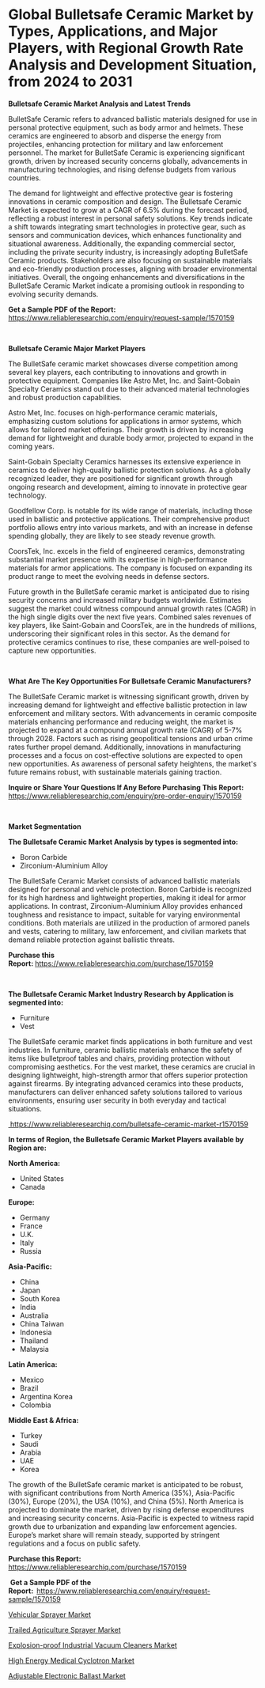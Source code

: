 <p><h1>Global Bulletsafe Ceramic Market by Types, Applications, and Major Players, with Regional Growth Rate Analysis and Development Situation, from 2024 to 2031</h1></p><p><strong>Bulletsafe Ceramic Market Analysis and Latest Trends</strong></p>
<p><p>BulletSafe Ceramic refers to advanced ballistic materials designed for use in personal protective equipment, such as body armor and helmets. These ceramics are engineered to absorb and disperse the energy from projectiles, enhancing protection for military and law enforcement personnel. The market for BulletSafe Ceramic is experiencing significant growth, driven by increased security concerns globally, advancements in manufacturing technologies, and rising defense budgets from various countries. </p><p>The demand for lightweight and effective protective gear is fostering innovations in ceramic composition and design. The Bulletsafe Ceramic Market is expected to grow at a CAGR of 6.5% during the forecast period, reflecting a robust interest in personal safety solutions. Key trends indicate a shift towards integrating smart technologies in protective gear, such as sensors and communication devices, which enhances functionality and situational awareness. Additionally, the expanding commercial sector, including the private security industry, is increasingly adopting BulletSafe Ceramic products. Stakeholders are also focusing on sustainable materials and eco-friendly production processes, aligning with broader environmental initiatives. Overall, the ongoing enhancements and diversifications in the BulletSafe Ceramic Market indicate a promising outlook in responding to evolving security demands.</p></p>
<p><strong>Get a Sample PDF of the Report:&nbsp;</strong> <a href="https://www.reliableresearchiq.com/enquiry/request-sample/1570159?utm_campaign=1539&utm_medium=2&utm_source=Github&utm_content=ia&utm_term=14102024&utm_id=bulletsafe-ceramic">https://www.reliableresearchiq.com/enquiry/request-sample/1570159</a></p>
<p>&nbsp;</p>
<p><strong>Bulletsafe Ceramic Major Market Players</strong></p>
<p><p>The BulletSafe ceramic market showcases diverse competition among several key players, each contributing to innovations and growth in protective equipment. Companies like Astro Met, Inc. and Saint-Gobain Specialty Ceramics stand out due to their advanced material technologies and robust production capabilities. </p><p>Astro Met, Inc. focuses on high-performance ceramic materials, emphasizing custom solutions for applications in armor systems, which allows for tailored market offerings. Their growth is driven by increasing demand for lightweight and durable body armor, projected to expand in the coming years.</p><p>Saint-Gobain Specialty Ceramics harnesses its extensive experience in ceramics to deliver high-quality ballistic protection solutions. As a globally recognized leader, they are positioned for significant growth through ongoing research and development, aiming to innovate in protective gear technology.</p><p>Goodfellow Corp. is notable for its wide range of materials, including those used in ballistic and protective applications. Their comprehensive product portfolio allows entry into various markets, and with an increase in defense spending globally, they are likely to see steady revenue growth.</p><p>CoorsTek, Inc. excels in the field of engineered ceramics, demonstrating substantial market presence with its expertise in high-performance materials for armor applications. The company is focused on expanding its product range to meet the evolving needs in defense sectors.</p><p>Future growth in the BulletSafe ceramic market is anticipated due to rising security concerns and increased military budgets worldwide. Estimates suggest the market could witness compound annual growth rates (CAGR) in the high single digits over the next five years. Combined sales revenues of key players, like Saint-Gobain and CoorsTek, are in the hundreds of millions, underscoring their significant roles in this sector. As the demand for protective ceramics continues to rise, these companies are well-poised to capture new opportunities.</p></p>
<p>&nbsp;</p>
<p><strong>What Are The Key Opportunities For Bulletsafe Ceramic Manufacturers?</strong></p>
<p><p>The BulletSafe Ceramic market is witnessing significant growth, driven by increasing demand for lightweight and effective ballistic protection in law enforcement and military sectors. With advancements in ceramic composite materials enhancing performance and reducing weight, the market is projected to expand at a compound annual growth rate (CAGR) of 5-7% through 2028. Factors such as rising geopolitical tensions and urban crime rates further propel demand. Additionally, innovations in manufacturing processes and a focus on cost-effective solutions are expected to open new opportunities. As awareness of personal safety heightens, the market's future remains robust, with sustainable materials gaining traction.</p></p>
<p><strong>Inquire or Share Your Questions If Any Before Purchasing This Report:</strong> <a href="https://www.reliableresearchiq.com/enquiry/pre-order-enquiry/1570159?utm_campaign=1539&utm_medium=2&utm_source=Github&utm_content=ia&utm_term=14102024&utm_id=bulletsafe-ceramic">https://www.reliableresearchiq.com/enquiry/pre-order-enquiry/1570159</a></p>
<p>&nbsp;</p>
<p><strong>Market Segmentation</strong></p>
<p><strong>The Bulletsafe Ceramic Market Analysis by types is segmented into:</strong></p>
<p><ul><li>Boron Carbide</li><li>Zirconium-Aluminium Alloy</li></ul></p>
<p><p>The BulletSafe Ceramic Market consists of advanced ballistic materials designed for personal and vehicle protection. Boron Carbide is recognized for its high hardness and lightweight properties, making it ideal for armor applications. In contrast, Zirconium-Aluminium Alloy provides enhanced toughness and resistance to impact, suitable for varying environmental conditions. Both materials are utilized in the production of armored panels and vests, catering to military, law enforcement, and civilian markets that demand reliable protection against ballistic threats.</p></p>
<p><strong>Purchase this Report:&nbsp;</strong><a href="https://www.reliableresearchiq.com/purchase/1570159?utm_campaign=1539&utm_medium=2&utm_source=Github&utm_content=ia&utm_term=14102024&utm_id=bulletsafe-ceramic">https://www.reliableresearchiq.com/purchase/1570159</a></p>
<p>&nbsp;</p>
<p><strong>The Bulletsafe Ceramic Market Industry Research by Application is segmented into:</strong></p>
<p><ul><li>Furniture</li><li>Vest</li></ul></p>
<p><p>The BulletSafe ceramic market finds applications in both furniture and vest industries. In furniture, ceramic ballistic materials enhance the safety of items like bulletproof tables and chairs, providing protection without compromising aesthetics. For the vest market, these ceramics are crucial in designing lightweight, high-strength armor that offers superior protection against firearms. By integrating advanced ceramics into these products, manufacturers can deliver enhanced safety solutions tailored to various environments, ensuring user security in both everyday and tactical situations.</p></p>
<p><a href="https://www.reliableresearchiq.com/bulletsafe-ceramic-market-r1570159?utm_campaign=1539&utm_medium=2&utm_source=Github&utm_content=ia&utm_term=14102024&utm_id=bulletsafe-ceramic">&nbsp;https://www.reliableresearchiq.com/bulletsafe-ceramic-market-r1570159</a></p>
<p><strong>In terms of Region, the Bulletsafe Ceramic Market Players available by Region are:</strong></p>
<p>
    <p> <strong> North America: </strong>
        <ul>
            <li>United States</li>
            <li>Canada</li>
        </ul>
        </p> 
    <p> <strong> Europe: </strong>
        <ul>
            <li>Germany</li>
            <li>France</li>
            <li>U.K.</li>
            <li>Italy</li>
            <li>Russia</li>
        </ul>
        </p> 
    <p> <strong> Asia-Pacific: </strong>
        <ul>
            <li>China</li>
            <li>Japan</li>
            <li>South Korea</li>
            <li>India</li>
            <li>Australia</li>
            <li>China Taiwan</li>
            <li>Indonesia</li>
            <li>Thailand</li>
            <li>Malaysia</li>
        </ul>
        </p> 
    <p> <strong> Latin America: </strong>
        <ul>
            <li>Mexico</li>
            <li>Brazil</li>
            <li>Argentina Korea</li>
            <li>Colombia</li>
        </ul>
        </p> 
    <p> <strong> Middle East & Africa: </strong>
        <ul>
            <li>Turkey</li>
            <li>Saudi</li>
            <li>Arabia</li>
            <li>UAE</li>
            <li>Korea</li>
        </ul>
    </p>
    </p>
<p><p>The growth of the BulletSafe ceramic market is anticipated to be robust, with significant contributions from North America (35%), Asia-Pacific (30%), Europe (20%), the USA (10%), and China (5%). North America is projected to dominate the market, driven by rising defense expenditures and increasing security concerns. Asia-Pacific is expected to witness rapid growth due to urbanization and expanding law enforcement agencies. Europe’s market share will remain steady, supported by stringent regulations and a focus on public safety.</p></p>
<p><strong>Purchase this Report: </strong><a href="https://www.reliableresearchiq.com/purchase/1570159?utm_campaign=1539&utm_medium=2&utm_source=Github&utm_content=ia&utm_term=14102024&utm_id=bulletsafe-ceramic">https://www.reliableresearchiq.com/purchase/1570159</a></p>
<p>&nbsp;<strong>Get a Sample PDF of the Report:&nbsp;&nbsp;</strong><a href="https://www.reliableresearchiq.com/enquiry/request-sample/1570159?utm_campaign=1539&utm_medium=2&utm_source=Github&utm_content=ia&utm_term=14102024&utm_id=bulletsafe-ceramic">https://www.reliableresearchiq.com/enquiry/request-sample/1570159</a></p>
<p><strong></strong></p>
<p><p><a href="https://www.linkedin.com/pulse/emerging-opportunities-challenges-global-vehicular-sprayer-i7qze?utm_campaign=1539&utm_medium=2&utm_source=Github&utm_content=ia&utm_term=14102024&utm_id=bulletsafe-ceramic">Vehicular Sprayer Market</a></p><p><a href="https://www.linkedin.com/pulse/exploring-trailed-agriculture-sprayer-market-dynamics-tvbic?trk=public_post_embed_feed-article-content&utm_campaign=1539&utm_medium=2&utm_source=Github&utm_content=ia&utm_term=14102024&utm_id=bulletsafe-ceramic">Trailed Agriculture Sprayer Market</a></p><p><a href="https://www.linkedin.com/pulse/explosion-proof-industrial-vacuum-cleaners-market-growth-segmentation-g2z4e?utm_campaign=1539&utm_medium=2&utm_source=Github&utm_content=ia&utm_term=14102024&utm_id=bulletsafe-ceramic">Explosion-proof Industrial Vacuum Cleaners Market</a></p><p><a href="https://www.linkedin.com/pulse/market-forecast-global-high-energy-medical-cyclotron-amyle?trk=public_post_embed_feed-article-content&utm_campaign=1539&utm_medium=2&utm_source=Github&utm_content=ia&utm_term=14102024&utm_id=bulletsafe-ceramic">High Energy Medical Cyclotron Market</a></p><p><a href="https://www.linkedin.com/pulse/trends-global-adjustable-electronic-ballast-market-forecast-oxxhc?trk=public_post_embed_feed-article-content&utm_campaign=1539&utm_medium=2&utm_source=Github&utm_content=ia&utm_term=14102024&utm_id=bulletsafe-ceramic">Adjustable Electronic Ballast Market</a></p></p>